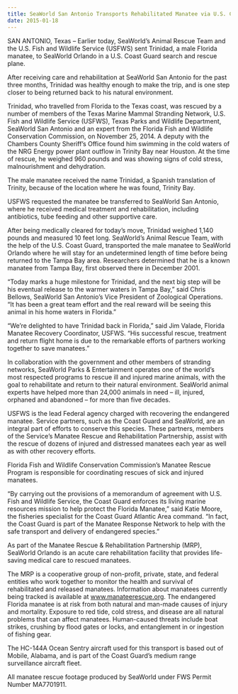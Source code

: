 ```yaml
---
title: SeaWorld San Antonio Transports Rehabilitated Manatee via U.S. Coast Guard Plane to Sister Park in Orlando, FL
date: 2015-01-18
---
```

SAN ANTONIO, Texas – Earlier today, SeaWorld’s Animal Rescue Team and the U.S. Fish and Wildlife Service (USFWS) sent Trinidad, a male Florida manatee, to SeaWorld Orlando in a U.S. Coast Guard search and rescue plane.

After receiving care and rehabilitation at SeaWorld San Antonio for the past three months, Trinidad was healthy enough to make the trip, and is one step closer to being returned back to his natural environment.

Trinidad, who travelled from Florida to the Texas coast, was rescued by a number of members of the Texas Marine Mammal Stranding Network, U.S. Fish and Wildlife Service (USFWS), Texas Parks and Wildlife Department, SeaWorld San Antonio and an expert from the Florida Fish and Wildlife Conservation Commission, on November 25, 2014. A deputy with the Chambers County Sheriff’s Office found him swimming in the cold waters of the NRG Energy power plant outflow in Trinity Bay near Houston. At the time of rescue, he weighed 960 pounds and was showing signs of cold stress, malnourishment and dehydration.
<!--more-->
The male manatee received the name Trinidad, a Spanish translation of Trinity, because of the location where he was found, Trinity Bay.

USFWS requested the manatee be transferred to SeaWorld San Antonio, where he received medical treatment and rehabilitation, including antibiotics, tube feeding and other supportive care.

After being medically cleared for today’s move, Trinidad weighed 1,140 pounds and measured 10 feet long. SeaWorld’s Animal Rescue Team, with the help of the U.S. Coast Guard, transported the male manatee to SeaWorld Orlando where he will stay for an undetermined length of time before being returned to the Tampa Bay area. Researchers determined that he is a known manatee from Tampa Bay, first observed there in December 2001.

“Today marks a huge milestone for Trinidad, and the next big step will be his eventual release to the warmer waters in Tampa Bay,” said Chris Bellows, SeaWorld San Antonio’s Vice President of Zoological Operations. “It has been a great team effort and the real reward will be seeing this animal in his home waters in Florida.”

“We’re delighted to have Trinidad back in Florida,” said Jim Valade, Florida Manatee Recovery Coordinator, USFWS. “His successful rescue, treatment and return flight home is due to the remarkable efforts of partners working together to save manatees.”

In collaboration with the government and other members of stranding networks, SeaWorld Parks & Entertainment operates one of the world’s most respected programs to rescue ill and injured marine animals, with the goal to rehabilitate and return to their natural environment. SeaWorld animal experts have helped more than 24,000 animals in need – ill, injured, orphaned and abandoned – for more than five decades.

USFWS is the lead Federal agency charged with recovering the endangered manatee. Service partners, such as the Coast Guard and SeaWorld, are an integral part of efforts to conserve this species. These partners, members of the Service’s Manatee Rescue and Rehabilitation Partnership, assist with the rescue of dozens of injured and distressed manatees each year as well as with other recovery efforts.

Florida Fish and Wildlife Conservation Commission’s Manatee Rescue Program is responsible for coordinating rescues of sick and injured manatees.

“By carrying out the provisions of a memorandum of agreement with U.S. Fish and Wildlife Service, the Coast Guard enforces its living marine resources mission to help protect the Florida Manatee,” said Katie Moore, the fisheries specialist for the Coast Guard Atlantic Area command. “In fact, the Coast Guard is part of the Manatee Response Network to help with the safe transport and delivery of endangered species.”

As part of the Manatee Rescue & Rehabilitation Partnership (MRP), SeaWorld Orlando is an acute care rehabilitation facility that provides life-saving medical care to rescued manatees.

The MRP is a cooperative group of non-profit, private, state, and federal entities who work together to monitor the health and survival of rehabilitated and released manatees. Information about manatees currently being tracked is available at www.manateerescue.org. The endangered Florida manatee is at risk from both natural and man-made causes of injury and mortality. Exposure to red tide, cold stress, and disease are all natural problems that can affect manatees. Human-caused threats include boat strikes, crushing by flood gates or locks, and entanglement in or ingestion of fishing gear.

The HC-144A Ocean Sentry aircraft used for this transport is based out of Mobile, Alabama, and is part of the Coast Guard’s medium range surveillance aircraft fleet.

All manatee rescue footage produced by SeaWorld under FWS Permit Number MA7701911.
